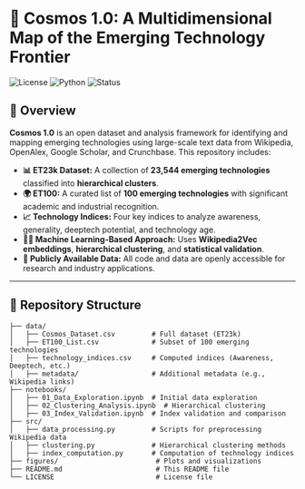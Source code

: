 # 🌌 Cosmos 1.0: A Multidimensional Map of the Emerging Technology Frontier

![License](https://img.shields.io/badge/license-MIT-blue.svg)
![Python](https://img.shields.io/badge/python-3.8%2B-blue)
![Status](https://img.shields.io/badge/status-active-success)

## 📄 Overview

**Cosmos 1.0** is an open dataset and analysis framework for identifying and mapping emerging technologies using large-scale text data from Wikipedia, OpenAlex, Google Scholar, and Crunchbase. This repository includes:

- **📊 ET23k Dataset:** A collection of **23,544 emerging technologies** classified into **hierarchical clusters**.
- **🌍 ET100:** A curated list of **100 emerging technologies** with significant academic and industrial recognition.
- **📈 Technology Indices:** Four key indices to analyze awareness, generality, deeptech potential, and technology age.
- **🧑‍💻 Machine Learning-Based Approach:** Uses **Wikipedia2Vec embeddings**, **hierarchical clustering**, and **statistical validation**.
- **📂 Publicly Available Data:** All code and data are openly accessible for research and industry applications.

---

## 📂 Repository Structure

```plaintext
├── data/
│   ├── Cosmos_Dataset.csv         # Full dataset (ET23k)
│   ├── ET100_List.csv             # Subset of 100 emerging technologies
│   ├── technology_indices.csv     # Computed indices (Awareness, Deeptech, etc.)
│   ├── metadata/                  # Additional metadata (e.g., Wikipedia links)
├── notebooks/
│   ├── 01_Data_Exploration.ipynb  # Initial data exploration
│   ├── 02_Clustering_Analysis.ipynb  # Hierarchical clustering
│   ├── 03_Index_Validation.ipynb  # Index validation and comparison
├── src/
│   ├── data_processing.py         # Scripts for preprocessing Wikipedia data
│   ├── clustering.py              # Hierarchical clustering methods
│   ├── index_computation.py       # Computation of technology indices
├── figures/                        # Plots and visualizations
├── README.md                       # This README file
└── LICENSE                         # License file

